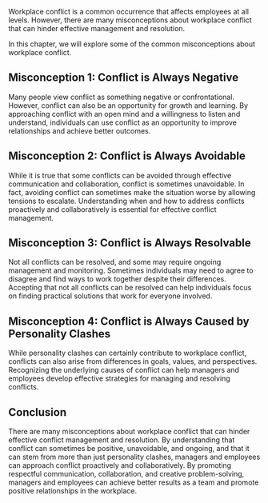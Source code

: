 
Workplace conflict is a common occurrence that affects employees at all levels. However, there are many misconceptions about workplace conflict that can hinder effective management and resolution.

In this chapter, we will explore some of the common misconceptions about workplace conflict.

Misconception 1: Conflict is Always Negative
--------------------------------------------

Many people view conflict as something negative or confrontational. However, conflict can also be an opportunity for growth and learning. By approaching conflict with an open mind and a willingness to listen and understand, individuals can use conflict as an opportunity to improve relationships and achieve better outcomes.

Misconception 2: Conflict is Always Avoidable
---------------------------------------------

While it is true that some conflicts can be avoided through effective communication and collaboration, conflict is sometimes unavoidable. In fact, avoiding conflict can sometimes make the situation worse by allowing tensions to escalate. Understanding when and how to address conflicts proactively and collaboratively is essential for effective conflict management.

Misconception 3: Conflict is Always Resolvable
----------------------------------------------

Not all conflicts can be resolved, and some may require ongoing management and monitoring. Sometimes individuals may need to agree to disagree and find ways to work together despite their differences. Accepting that not all conflicts can be resolved can help individuals focus on finding practical solutions that work for everyone involved.

Misconception 4: Conflict is Always Caused by Personality Clashes
-----------------------------------------------------------------

While personality clashes can certainly contribute to workplace conflict, conflicts can also arise from differences in goals, values, and perspectives. Recognizing the underlying causes of conflict can help managers and employees develop effective strategies for managing and resolving conflicts.

Conclusion
----------

There are many misconceptions about workplace conflict that can hinder effective conflict management and resolution. By understanding that conflict can sometimes be positive, unavoidable, and ongoing, and that it can stem from more than just personality clashes, managers and employees can approach conflict proactively and collaboratively. By promoting respectful communication, collaboration, and creative problem-solving, managers and employees can achieve better results as a team and promote positive relationships in the workplace.
